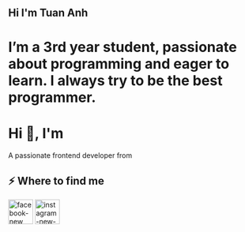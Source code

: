 ## Hi I'm Tuan Anh
<h1 style>I’m a 3rd year student, passionate about programming and eager to learn. I always try to be the best programmer.</h1>


<h1>Hi 👋, I'm </h1>
<p>A passionate frontend developer from </p>
<h2>⚡️ Where to find me</h2>
<p>
  <a target="_blank" href="https://www.facebook.com/https://www.facebook.com/tuanhdev66" style="display: inline-block;"><img width="50" height="50" src="https://img.icons8.com/ios/50/facebook-new.png" alt="facebook-new"/></a>
  <a target="_blank" href="https://www.instagram.com/https://www.instagram.com/tuanh_66" style="display: inline-block;"><img width="50" height="50" src="https://img.icons8.com/ios/50/instagram-new--v1.png" alt="instagram-new--v1"/></a>
</p>
